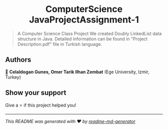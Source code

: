 <h1 align="center">ComputerScience JavaProjectAssignment-1 </h1>
<p>
</p>

> A Computer Science Class Project
> We created Doubly LinkedList data structure in Java.
> Detailed information can be found in "Project Description.pdf" file in Turkish language.

## Authors

👤 **Celaldogan Gunes, Omer Tarik Ilhan Zembat** (Ege University, Izmir, Turkey)


## Show your support

Give a ⭐️ if this project helped you!

***
_This README was generated with ❤️ by [readme-md-generator](https://github.com/kefranabg/readme-md-generator)_